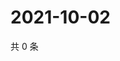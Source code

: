 # 2021-10-02

共 0 条

<!-- BEGIN WEIBO -->
<!-- 最后更新时间 Sat Oct 02 2021 23:13:29 GMT+0800 (China Standard Time) -->

<!-- END WEIBO -->
